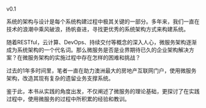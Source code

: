 
v0.1

系统的架构与设计是每个系统构建过程中极其关键的一部分。多年来，我们一直在技术的浪潮中乘风破浪，扬帆奋进，寻找更优秀的系统架构方式来构建系统。

随着RESTful，云计算、DevOps、持续交付等概念的深入人心，微服务架构逐渐成为系统架构的一个代名词。那么微服务是否是业界期待已久的企业架构解决方案？在微服务架构的实施过程中存在怎样的困难和挑战？

过去的1年多时间里，笔者一直在助力澳洲最大的房地产互联网门户，使用微服务架构，改造其现有复杂的遗留业务支撑系统。

鉴于此，本书从实践的角度出发，不仅阐述了微服务的理论基础，更探讨了在实践过程中，使用微服务的过程中所积累的经验和教训。
